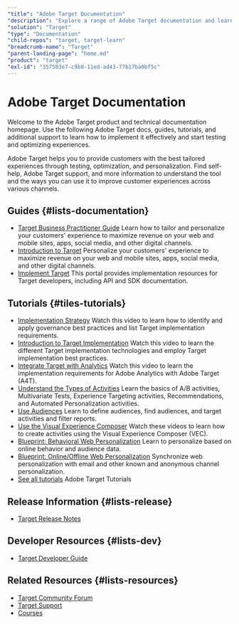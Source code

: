 ```yaml
---
"title": "Adobe Target Documentation"
"description": "Explore a range of Adobe Target documentation and learn how to test and optimize every experience. Use these tutorials, guides, videos, and find support."
"solution": "Target"
"type": "Documentation"
"child-repos": "target, target-learn"
"breadcrumb-name": "Target"
"parent-landing-page": "home.md"
"product": "target"
"exl-id": "357503e7-c9b8-11ed-ad43-77b17ba0bf5c"
---
```



# Adobe Target Documentation



Welcome to the Adobe Target product and technical documentation homepage. Use the following Adobe Target docs, guides, tutorials, and additional support to learn how to implement it effectively and start testing and optimizing experiences.


Adobe Target helps you to provide customers with the best tailored experiences through testing, optimization, and personalization. Find self-help, Adobe Target support, and more information to understand the tool and the ways you can use it to improve customer experiences across various channels.


## Guides {#lists-documentation}



* [Target Business Practitioner Guide](https://experienceleague.adobe.com/docs/target/using/target-home.html)
  Learn how to tailor and personalize your customers' experience to maximize revenue on your web and mobile sites, apps, social media, and other digital channels.
* [Introduction to Target](https://experienceleague.adobe.com/docs/target/using/introduction/intro.html)
  Personalize your customers' experience to maximize revenue on your web and mobile sites, apps, social media, and other digital channels.
* [Implement Target](https://developer.adobe.com/target/)
  This portal provides implementation resources for Target developers, including API and SDK documentation.

## Tutorials {#tiles-tutorials}



* [Implementation Strategy](https://experienceleague.adobe.com/docs/target-learn/tutorials/administration/strategy/1.1-implementation-strategy-sys-governance.html)
  Watch this video to learn how to identify and apply governance best practices and list Target implementation requirements.
* [Introduction to Target Implementation](https://experienceleague.adobe.com/docs/target-learn/tutorials/implementation/2.1-intro-to-target-implementation.html)
  Watch this video to learn the different Target implementation technologies and employ Target implementation best practices.
* [Integrate Target with Analytics](https://experienceleague.adobe.com/docs/target-learn/tutorials/integrations/3.2-target-analytics.html)
  Watch this video to learn the implementation requirements for Adobe Analytics with Adobe Target (A4T).
* [Understand the Types of Activities](https://experienceleague.adobe.com/docs/target-learn/tutorials/activities/understanding-the-types-of-activities.html)
  Learn the basics of A/B activities, Multivariate Tests, Experience Targeting activities, Recommendations, and Automated Personalization activities.
* [Use Audiences](https://experienceleague.adobe.com/docs/target-learn/tutorials/audiences/use-audiences.html)
  Learn to define audiences, find audiences, and target activities and filter reports.
* [Use the Visual Experience Composer](https://experienceleague.adobe.com/docs/target-learn/tutorials/experiences/use-the-visual-experience-composer.html)
  Watch these videos to learn how to create activities using the Visual Experience Composer (VEC).
* [Blueprint: Behavioral Web Personalization](https://experienceleague.adobe.com/docs/blueprints-learn/architecture/web-personalization/behavioral.html)
  Learn to personalize based on online behavior and audience data.
* [Blueprint: Online/Offline Web Personalization](https://experienceleague.adobe.com/docs/blueprints-learn/architecture/web-personalization/known-personalization.html)
  Synchronize web personalization with email and other known and anonymous channel personalization.
* [See all tutorials](https://experienceleague.adobe.com/docs/target-learn/tutorials/overview.html)
  Adobe Target Tutorials

## Release Information {#lists-release}



* [Target Release Notes](https://experienceleague.adobe.com/docs/target/using/release-notes/release-notes.html)

## Developer Resources {#lists-dev}



* [Target Developer Guide](https://experienceleague.adobe.com/docs/target-dev/developer/overview.html)

## Related Resources {#lists-resources}



* [Target Community Forum](https://experienceleaguecommunities.adobe.com/t5/adobe-target/ct-p/adobe-target-community)
* [Target Support](https://experienceleague.adobe.com/?support-solution=Target#support)
* [Courses](https://experienceleague.adobe.com/#courses)
